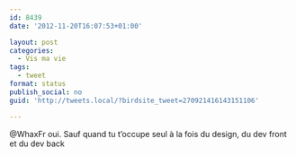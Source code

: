 ```yaml
---
id: 8439
date: '2012-11-20T16:07:53+01:00'

layout: post
categories:
  - Vis ma vie
tags:
  - tweet
format: status
publish_social: no
guid: 'http://tweets.local/?birdsite_tweet=270921416143151106'

---
```


@WhaxFr oui. Sauf quand tu t’occupe seul à la fois du design, du dev front et du dev back